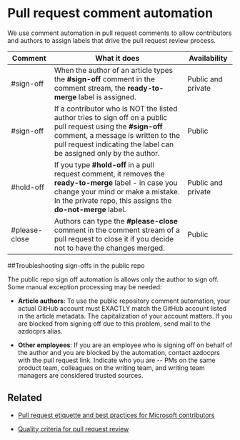 # <a name="pull-request-comment-automation"></a>Pull request comment automation

We use comment automation in pull request comments to allow contributors and authors to assign labels that drive the pull request review process.

| Comment | What it does | Availability|
| -------- |-------------|-------------|
|#sign-off | When the author of an article types the **#sign-off** comment in the comment stream, the **ready-to-merge** label is assigned. | Public and private|
|#sign-off | If a contributor who is NOT the listed author tries to sign off on a public pull request using the **#sign-off** comment, a message is written to the pull request indicating the label can be assigned only by the author. | Public |
|#hold-off | If you type **#hold-off** in a pull request comment, it removes the **ready-to-merge** label - in case you change your mind or make a mistake. In the private repo, this assigns the **do-not-merge** label. | Public and private |
| #please-close | Authors can type the **#please-close** comment in the comment stream of a pull request to close it if you decide not to have the changes merged. | Public |

##<a name="troubleshooting-sign-offs-in-the-public-repo"></a>Troubleshooting sign-offs in the public repo

The public repo sign off automation is allows only the author to sign off. Some manual exception processing may be needed:

- **Article authors**: To use the public repository comment automation, your actual GitHub account must EXACTLY match the GitHub account listed in the article metadata. The capitalization of your account matters. If you are blocked from signing off due to this problem, send mail to the azdocprs alias.

- **Other employees**: If you are an employee who is signing off on behalf of the author and you are blocked by the automation, contact azdocprs with the pull request link. Indicate who you are -- PMs on the same product team, colleagues on the writing team, and writing team managers are considered trusted sources.



## <a name="related"></a>Related

- [Pull request etiquette and best practices for Microsoft contributors](contributor-guide-pull-request-etiquette.md)

- [Quality criteria for pull request review](contributor-guide-pr-criteria.md)
